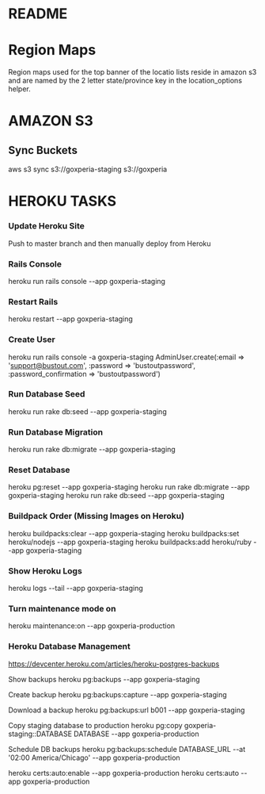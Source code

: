 # README


# Region Maps
Region maps used for the top banner of the locatio lists reside in amazon s3 and are named by the 2 letter state/province key in the location_options helper.


# AMAZON S3

## Sync Buckets
aws s3 sync s3://goxperia-staging s3://goxperia


# HEROKU TASKS

### Update Heroku Site
Push to master branch and then manually deploy from Heroku

### Rails Console
heroku run rails console --app goxperia-staging

### Restart Rails
heroku restart --app goxperia-staging

### Create User
heroku run rails console -a goxperia-staging
AdminUser.create(:email => 'support@bustout.com', :password => 'bustoutpassword', :password_confirmation => 'bustoutpassword')

### Run Database Seed
heroku run rake db:seed --app goxperia-staging

### Run Database Migration
heroku run rake db:migrate --app goxperia-staging

### Reset Database
heroku pg:reset --app goxperia-staging
heroku run rake db:migrate --app goxperia-staging
heroku run rake db:seed --app goxperia-staging

### Buildpack Order (Missing Images on Heroku)
heroku buildpacks:clear  --app goxperia-staging
heroku buildpacks:set heroku/nodejs --app goxperia-staging
heroku buildpacks:add heroku/ruby --app goxperia-staging

### Show Heroku Logs
heroku logs --tail --app goxperia-staging

### Turn maintenance mode on
heroku maintenance:on --app goxperia-production

### Heroku Database Management
https://devcenter.heroku.com/articles/heroku-postgres-backups

Show backups
heroku pg:backups --app goxperia-staging

Create backup
heroku pg:backups:capture --app goxperia-staging

Download a backup
heroku pg:backups:url b001 --app goxperia-staging

Copy staging database to production
heroku pg:copy goxperia-staging::DATABASE DATABASE --app goxperia-production

Schedule DB backups
heroku pg:backups:schedule DATABASE_URL --at '02:00 America/Chicago' --app goxperia-production


heroku certs:auto:enable --app goxperia-production
heroku certs:auto --app goxperia-production